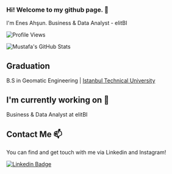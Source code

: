 ### Hi! Welcome to my github page. 👋


I'm Enes Ahşun. Business & Data Analyst - elitBI

![Profile Views](https://komarev.com/ghpvc/?username=enesahsaun)

![Mustafa's GitHub Stats](https://github-readme-stats.vercel.app/api?username=enesahsun&show_icons=true)

## Graduation

B.S in Geomatic Engineering |  [Istanbul Technical University](https://www.itu.edu.tr/)


## I'm currently working on 🔭

Business & Data Analyst at elitBI

## Contact Me 📫

You can find and get touch with me via Linkedin and Instagram!

[![Linkedin Badge](https://img.shields.io/badge/enesahsun-follow%20on%20linkedin-blue?style=for-the-badge&logo=linkedin)](https://www.linkedin.com/in/enes-ah%C5%9Fun-379321170)
